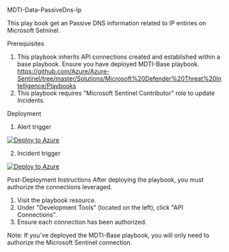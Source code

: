 MDTI-Data-PassiveDns-Ip

This play book get an Passive DNS information related to IP entiries on Microsoft Setninel.


Prerequisites
1. This playbook inherits API connections created and established within a base playbook. Ensure you have deployed MDTI-Base playbook. 
 https://github.com/Azure/Azure-Sentinel/tree/master/Solutions/Microsoft%20Defender%20Threat%20Intelligence/Playbooks
2. This playbook requires "Microsoft Sentinel Contributor" role to update Incidents.

Deployment

1. Alert trigger

[![Deploy to Azure](https://aka.ms/deploytoazurebutton)](https://portal.azure.com/#create/Microsoft.Template/uri/https://raw.githubusercontent.com/ninjyanaka/MDTI/main/Sentinel%20Playbook/IP-PassiveDNS/azuredeployjson-alert.json)

2. Incident trigger

[![Deploy to Azure](https://aka.ms/deploytoazurebutton)](https://https://github.com/ninjyanaka/MDTI/blob/main/Sentinel%20Playbook/IP-PassiveDNS/azuredeployjson-incident.json)

Post-Deployment Instructions
After deploying the playbook, you must authorize the connections leveraged.

1. Visit the playbook resource.
2. Under "Development Tools" (located on the left), click "API Connections".
3. Ensure each connection has been authorized.

Note: If you've deployed the MDTI-Base playbook, you will only need to authorize the Microsoft Sentinel connection.
